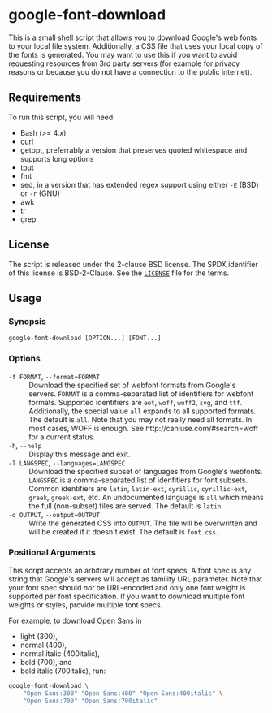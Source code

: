 # google-font-download

This is a small shell script that allows you to download Google's web fonts to
your local file system. Additionally, a CSS file that uses your local copy of
the fonts is generated. You may want to use this if you want to avoid
requesting resources from 3rd party servers (for example for privacy reasons or
because you do not have a connection to the public internet).

## Requirements

To run this script, you will need:

 - Bash (>= 4.x)
 - curl
 - getopt, preferrably a version that preserves quoted whitespace and supports long options
 - tput
 - fmt
 - sed, in a version that has extended regex support using either `-E` (BSD) or `-r` (GNU)
 - awk
 - tr
 - grep

## License

The script is released under the 2-clause BSD license. The SPDX identifier of
this license is BSD-2-Clause. See the [`LICENSE`](LICENSE) file for
the terms.

## Usage

### Synopsis
  `google-font-download [OPTION...] [FONT...]`

### Options

<dl>
    <dt><code>-f FORMAT</code>, <code>--format=FORMAT</code></dt>
    <dd>Download the specified set of webfont formats from Google's servers.
        <code>FORMAT</code> is a comma-separated list of identifiers for
        webfont formats. Supported identifiers are <code>eot</code>,
        <code>woff</code>, <code>woff2</code>, <code>svg</code>, and
        <code>ttf</code>. Additionally, the special value <code>all</code>
        expands to all supported formats. The default is <code>all</code>. Note
        that you may not really need all formats. In most cases, WOFF is enough.
        See http://caniuse.com/#search=woff for a current status.</dd>
    <dt><code>-h</code>, <code>--help</code></dt>
    <dd>Display this message and exit.</dd>
    <dt><code>-l LANGSPEC</code>, <code>--languages=LANGSPEC</code></dt>
    <dd>Download the specified subset of languages from Google's webfonts.
        <code>LANGSPEC</code> is a comma-separated list of idenfitiers for font
        subsets. Common identifiers are <code>latin</code>,
        <code>latin-ext</code>, <code>cyrillic</code>,
        <code>cyrillic-ext</code>, <code>greek</code>, <code>greek-ext</code>,
        etc. An undocumented language is <code>all</code> which means the full
        (non-subset) files are served. The default is <code>latin</code>.</dd>
    <dt><code>-o OUTPUT</code>, <code>--output=OUTPUT</code></dt>
    <dd>Write the generated CSS into <code>OUTPUT</code>. The file will be
        overwritten and will be created if it doesn't exist. The default is
        <code>font.css</code>.</dd>
</dl>

### Positional Arguments
  This script accepts an arbitrary number of font specs. A font spec is any
  string that Google's servers will accept as famility URL parameter. Note that
  your font spec should *not* be URL-encoded and only one font weight is
  supported per font specification. If you want to download multiple font
  weights or styles, provide multiple font specs.

  For example, to download Open Sans in
   - light (300),
   - normal (400),
   - normal italic (400italic),
   - bold (700), and
   - bold italic (700italic),
  run:
```bash
google-font-download \
    "Open Sans:300" "Open Sans:400" "Open Sans:400italic" \
    "Open Sans:700" "Open Sans:700italic"
```

